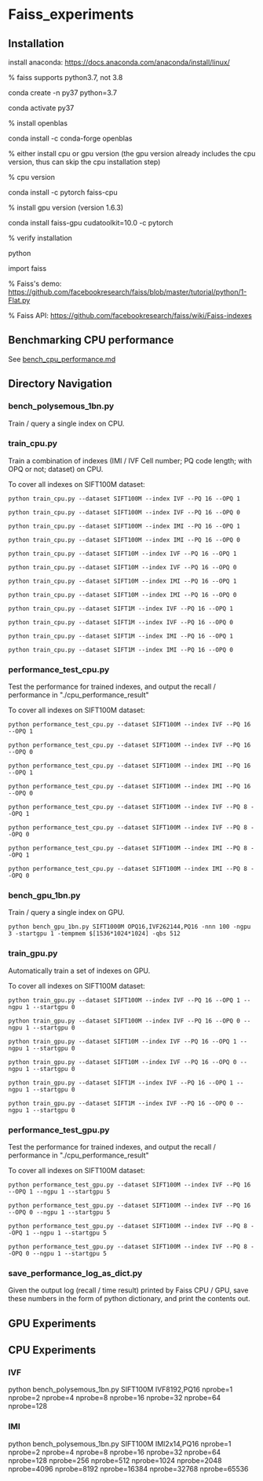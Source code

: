 # Faiss_experiments

## Installation

install anaconda: https://docs.anaconda.com/anaconda/install/linux/

% faiss supports python3.7, not 3.8

conda create -n py37 python=3.7

conda activate py37

% install openblas

conda install -c conda-forge openblas

% either install cpu or gpu version (the gpu version already includes the cpu version, thus can skip the cpu installation step)

% cpu version 

conda install -c pytorch faiss-cpu

% install gpu version (version 1.6.3)

conda install faiss-gpu cudatoolkit=10.0 -c pytorch

% verify installation

python 

import faiss

% Faiss's demo: 
https://github.com/facebookresearch/faiss/blob/master/tutorial/python/1-Flat.py

% Faiss API: 
https://github.com/facebookresearch/faiss/wiki/Faiss-indexes

## Benchmarking CPU performance

See [bench_cpu_performance.md](./bench_cpu_performance.md)

## Directory Navigation

### bench_polysemous_1bn.py

Train / query a single index on CPU.

### train_cpu.py

Train a combination of indexes (IMI / IVF Cell number; PQ code length; with OPQ or not; dataset) on CPU.

To cover all indexes on SIFT100M dataset: 

```
python train_cpu.py --dataset SIFT100M --index IVF --PQ 16 --OPQ 1

python train_cpu.py --dataset SIFT100M --index IVF --PQ 16 --OPQ 0

python train_cpu.py --dataset SIFT100M --index IMI --PQ 16 --OPQ 1

python train_cpu.py --dataset SIFT100M --index IMI --PQ 16 --OPQ 0

python train_cpu.py --dataset SIFT10M --index IVF --PQ 16 --OPQ 1

python train_cpu.py --dataset SIFT10M --index IVF --PQ 16 --OPQ 0

python train_cpu.py --dataset SIFT10M --index IMI --PQ 16 --OPQ 1

python train_cpu.py --dataset SIFT10M --index IMI --PQ 16 --OPQ 0

python train_cpu.py --dataset SIFT1M --index IVF --PQ 16 --OPQ 1

python train_cpu.py --dataset SIFT1M --index IVF --PQ 16 --OPQ 0

python train_cpu.py --dataset SIFT1M --index IMI --PQ 16 --OPQ 1

python train_cpu.py --dataset SIFT1M --index IMI --PQ 16 --OPQ 0

```

### performance_test_cpu.py

Test the performance for trained indexes, and output the recall / performance in "./cpu_performance_result"

To cover all indexes on SIFT100M dataset:  

```
python performance_test_cpu.py --dataset SIFT100M --index IVF --PQ 16 --OPQ 1

python performance_test_cpu.py --dataset SIFT100M --index IVF --PQ 16 --OPQ 0

python performance_test_cpu.py --dataset SIFT100M --index IMI --PQ 16 --OPQ 1

python performance_test_cpu.py --dataset SIFT100M --index IMI --PQ 16 --OPQ 0

python performance_test_cpu.py --dataset SIFT100M --index IVF --PQ 8 --OPQ 1

python performance_test_cpu.py --dataset SIFT100M --index IVF --PQ 8 --OPQ 0

python performance_test_cpu.py --dataset SIFT100M --index IMI --PQ 8 --OPQ 1

python performance_test_cpu.py --dataset SIFT100M --index IMI --PQ 8 --OPQ 0
```

### bench_gpu_1bn.py

Train / query a single index on GPU.

```
python bench_gpu_1bn.py SIFT1000M OPQ16,IVF262144,PQ16 -nnn 100 -ngpu 3 -startgpu 1 -tempmem $[1536*1024*1024] -qbs 512
```

### train_gpu.py

Automatically train a set of indexes on GPU.

To cover all indexes on SIFT100M dataset:  

```
python train_gpu.py --dataset SIFT100M --index IVF --PQ 16 --OPQ 1 --ngpu 1 --startgpu 0

python train_gpu.py --dataset SIFT100M --index IVF --PQ 16 --OPQ 0 --ngpu 1 --startgpu 0

python train_gpu.py --dataset SIFT10M --index IVF --PQ 16 --OPQ 1 --ngpu 1 --startgpu 0

python train_gpu.py --dataset SIFT10M --index IVF --PQ 16 --OPQ 0 --ngpu 1 --startgpu 0

python train_gpu.py --dataset SIFT1M --index IVF --PQ 16 --OPQ 1 --ngpu 1 --startgpu 0

python train_gpu.py --dataset SIFT1M --index IVF --PQ 16 --OPQ 0 --ngpu 1 --startgpu 0
```

### performance_test_gpu.py

Test the performance for trained indexes, and output the recall / performance in "./cpu_performance_result"

To cover all indexes on SIFT100M dataset:  

```
python performance_test_gpu.py --dataset SIFT100M --index IVF --PQ 16 --OPQ 1 --ngpu 1 --startgpu 5

python performance_test_gpu.py --dataset SIFT100M --index IVF --PQ 16 --OPQ 0 --ngpu 1 --startgpu 5

python performance_test_gpu.py --dataset SIFT100M --index IVF --PQ 8 --OPQ 1 --ngpu 1 --startgpu 5

python performance_test_gpu.py --dataset SIFT100M --index IVF --PQ 8 --OPQ 0 --ngpu 1 --startgpu 5
```

### save_performance_log_as_dict.py

Given the output log (recall / time result) printed by Faiss CPU / GPU, save these numbers in the form of python dictionary, and print the contents out.

## GPU Experiments

## CPU Experiments

### IVF

python bench_polysemous_1bn.py SIFT100M IVF8192,PQ16 nprobe=1 nprobe=2 nprobe=4 nprobe=8 nprobe=16 nprobe=32 nprobe=64 nprobe=128

### IMI

python bench_polysemous_1bn.py SIFT100M IMI2x14,PQ16 nprobe=1 nprobe=2 nprobe=4 nprobe=8 nprobe=16 nprobe=32 nprobe=64 nprobe=128 nprobe=256 nprobe=512 nprobe=1024 nprobe=2048 nprobe=4096 nprobe=8192 nprobe=16384 nprobe=32768 nprobe=65536 
